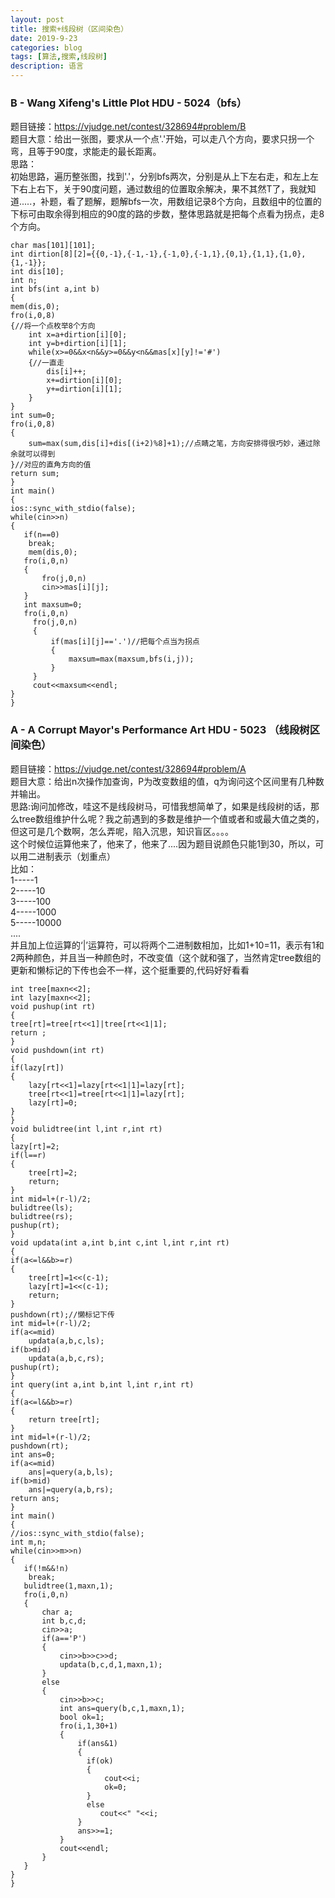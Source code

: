 ```yaml
---
layout: post
title: 搜索+线段树（区间染色）
date: 2019-9-23
categories: blog
tags: [算法,搜索,线段树]
description: 语言
---
```

### B - Wang Xifeng's Little Plot HDU - 5024（bfs）
题目链接：<https://vjudge.net/contest/328694#problem/B><br/>
题目大意：给出一张图，要求从一个点'.'开始，可以走八个方向，要求只拐一个弯，且等于90度，求能走的最长距离。<br/>
思路：<br/>
初始思路，遍历整张图，找到'.'，分别bfs两次，分别是从上下左右走，和左上左下右上右下，关于90度问题，通过数组的位置取余解决，果不其然T了，我就知道.....，补题，看了题解，题解bfs一次，用数组记录8个方向，且数组中的位置的下标可由取余得到相应的90度的路的步数，整体思路就是把每个点看为拐点，走8个方向。<br/>

    char mas[101][101];
    int dirtion[8][2]={{0,-1},{-1,-1},{-1,0},{-1,1},{0,1},{1,1},{1,0},{1,-1}};
    int dis[10];
    int n;
    int bfs(int a,int b)
    {
    mem(dis,0);
    fro(i,0,8)
    {//将一个点枚举8个方向
        int x=a+dirtion[i][0];
        int y=b+dirtion[i][1];
        while(x>=0&&x<n&&y>=0&&y<n&&mas[x][y]!='#')
        {//一直走
            dis[i]++;
            x+=dirtion[i][0];
            y+=dirtion[i][1];
        }
    }
    int sum=0;
    fro(i,0,8)
    {
        sum=max(sum,dis[i]+dis[(i+2)%8]+1);//点睛之笔，方向安排得很巧妙，通过除余就可以得到
    }//对应的直角方向的值
    return sum;
    }
    int main()
    {
    ios::sync_with_stdio(false);
    while(cin>>n)
    {
       if(n==0)
        break;
        mem(dis,0);
       fro(i,0,n)
       {
           fro(j,0,n)
           cin>>mas[i][j];
       }
       int maxsum=0;
       fro(i,0,n)
         fro(j,0,n)
         {
             if(mas[i][j]=='.')//把每个点当为拐点
             {
                 maxsum=max(maxsum,bfs(i,j));
             }
         }
         cout<<maxsum<<endl;
    }
    }

### A - A Corrupt Mayor's Performance Art HDU - 5023 （线段树区间染色）
题目链接：<https://vjudge.net/contest/328694#problem/A><br/>
题目大意：给出n次操作加查询，P为改变数组的值，q为询问这个区间里有几种数并输出。<br/>
思路:询问加修改，哇这不是线段树马，可惜我想简单了，如果是线段树的话，那么tree数组维护什么呢？我之前遇到的多数是维护一个值或者和或最大值之类的，但这可是几个数啊，怎么弄呢，陷入沉思，知识盲区。。。。<br/>
这个时候位运算他来了，他来了，他来了....因为题目说颜色只能1到30，所以，可以用二进制表示（划重点）<br/>
比如：<br/>
1-----1<br/>
2-----10<br/>
3-----100<br/>
4-----1000<br/>
5-----10000<br/>
....<br/>
并且加上位运算的‘|’运算符，可以将两个二进制数相加，比如1+10=11，表示有1和2两种颜色，并且当一种颜色时，不改变值（这个就和强了，当然肯定tree数组的更新和懒标记的下传也会不一样，这个挺重要的,代码好好看看

    int tree[maxn<<2];
    int lazy[maxn<<2];
    void pushup(int rt)
    {
    tree[rt]=tree[rt<<1]|tree[rt<<1|1];
    return ;
    }
    void pushdown(int rt)
    {
    if(lazy[rt])
    {
        lazy[rt<<1]=lazy[rt<<1|1]=lazy[rt];
        tree[rt<<1]=tree[rt<<1|1]=lazy[rt];
        lazy[rt]=0;
    }
    }
    void bulidtree(int l,int r,int rt)
    {
    lazy[rt]=2;
    if(l==r)
    {
        tree[rt]=2;
        return;
    }
    int mid=l+(r-l)/2;
    bulidtree(ls);
    bulidtree(rs);
    pushup(rt);
    }
    void updata(int a,int b,int c,int l,int r,int rt)
    {
    if(a<=l&&b>=r)
    {
        tree[rt]=1<<(c-1);
        lazy[rt]=1<<(c-1);
        return;
    }
    pushdown(rt);//懒标记下传
    int mid=l+(r-l)/2;
    if(a<=mid)
        updata(a,b,c,ls);
    if(b>mid)
        updata(a,b,c,rs);
    pushup(rt);
    }
    int query(int a,int b,int l,int r,int rt)
    {
    if(a<=l&&b>=r)
    {
        return tree[rt];
    }
    int mid=l+(r-l)/2;
    pushdown(rt);
    int ans=0;
    if(a<=mid)
        ans|=query(a,b,ls);
    if(b>mid)
        ans|=query(a,b,rs);
    return ans;
    }
    int main()
    {
    //ios::sync_with_stdio(false);
    int m,n;
    while(cin>>m>>n)
    {
       if(!m&&!n)
        break;
       bulidtree(1,maxn,1);
       fro(i,0,n)
       {
           char a;
           int b,c,d;
           cin>>a;
           if(a=='P')
           {
               cin>>b>>c>>d;
               updata(b,c,d,1,maxn,1);
           }
           else
           {
               cin>>b>>c;
               int ans=query(b,c,1,maxn,1);
               bool ok=1;
               fro(i,1,30+1)
               {
                   if(ans&1)
                   {
                     if(ok)
                     {
                         cout<<i;
                         ok=0;
                     }
                     else
                        cout<<" "<<i;
                   }
                   ans>>=1;
               }
               cout<<endl;
           }
       }
    }
    }
    










